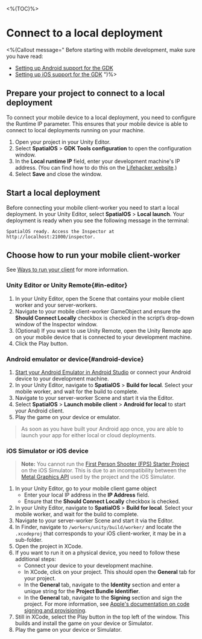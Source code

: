 <%(TOC)%>

# Connect to a local deployment

<%(Callout message="
Before starting with mobile development, make sure you have read:

* [Setting up Android support for the GDK]({{urlRoot}}/modules/mobile/setup-android)
* [Setting up iOS support for the GDK]({{urlRoot}}/modules/mobile/setup-ios)
")%>


## Prepare your project to connect to a local deployment

To connect your mobile device to a local deployment, you need to configure the Runtime IP parameter. This ensures that your mobile device is able to connect to local deployments running on your machine.

1. Open your project in your Unity Editor.
1. Select **SpatialOS** > **GDK Tools configuration** to open the configuration window.
1. In the **Local runtime IP** field, enter your development machine's IP address. (You can find how to do this on the [Lifehacker website](https://lifehacker.com/5833108/how-to-find-your-local-and-external-ip-address).)
1. Select **Save** and close the window.

## Start a local deployment

Before connecting your mobile client-worker you need to start a local deployment. In your Unity Editor, select **SpatialOS** > **Local launch**. Your deployment is ready when you see the following message in the terminal: 
```
SpatialOS ready. Access the Inspector at http://localhost:21000/inspector.
```

## Choose how to run your mobile client-worker

See [Ways to run your client]({{urlRoot}}/modules/mobile/run-client) for more information.

### Unity Editor or Unity Remote{#in-editor}

1. In your Unity Editor, open the Scene that contains your mobile client worker and your server-workers.
1. Navigate to your mobile client-worker GameObject and ensure the **Should Connect Locally**  checkbox is checked in the script’s drop-down window of the Inspector window.
1. (Optional) If you want to use Unity Remote, open the Unity Remote app on your mobile device that is connected to your development machine.
1. Click the Play button.

### Android emulator or device{#android-device}

1. [Start your Android Emulator in Android Studio](https://developer.android.com/studio/run/managing-avds) or connect your Android device to your development machine.
1. In your Unity Editor, navigate to **SpatialOS** > **Build for local**. Select your mobile worker, and wait for the build to complete.
1. Navigate to your server-worker Scene and start it via the Editor.
1. Select **SpatialOS** > **Launch mobile client** > **Android for local** to start your Android client.
1. Play the game on your device or emulator.

> As soon as you have built your Android app once, you are able to launch your app for either local or cloud deployments.

### iOS Simulator or iOS device

> **Note:** You cannot run the [First Person Shooter (FPS) Starter Project]({{urlRoot}}/projects/fps/overview) on the iOS Simulator. This is due to an incompatibility between the [Metal Graphics API](https://developer.apple.com/metal/) used by the project and the iOS Simulator.

1. In your Unity Editor, go to your mobile client game object
    * Enter your local IP address in the **IP Address** field.
    * Ensure that the **Should Connect Locally** checkbox is checked.
1. In your Unity Editor, navigate to **SpatialOS** > **Build for local**. Select your mobile worker, and wait for the build to complete.
1. Navigate to your server-worker Scene and start it via the Editor.
1. In Finder, navigate to `/workers/unity/build/worker/` and locate the `.xcodeproj` that corresponds to your iOS client-worker, it may be in a sub-folder.
1. Open the project in XCode.
1. If you want to run it on a physical device, you need to follow these additional steps:
    * Connect your device to your development machine.
    * In XCode, click on your project. This should open the **General** tab for your project.
    * In the **General** tab, navigate to the **Identity** section and enter a unique string for the **Project Bundle Identifier**.
    * In the **General** tab, navigate to the **Signing** section and sign the project. For more information, see [Apple's documentation on code signing and provisioning](https://help.apple.com/xcode/mac/current/#/dev60b6fbbc7).
1. Still in XCode, select the Play button in the top left of the window. This builds and install the game on your device or Simulator.
1. Play the game on your device or Simulator.